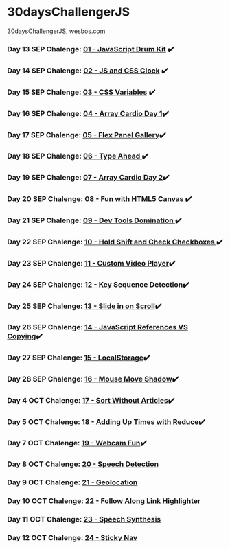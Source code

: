 # 30daysChallengerJS
 30daysChallengerJS, wesbos.com

### Day 13 SEP Chalenge: <a href="https://github.com/jdluis/30daysChallengerJS/tree/main/01%20-%20JavaScript%20Drum%20Kit">01 - JavaScript Drum Kit</a>   :heavy_check_mark:
 
### Day 14 SEP Chalenge: <a href="https://github.com/jdluis/30daysChallengerJS/tree/main/02%20-%20JS%20and%20CSS%20Clock">02 - JS and CSS Clock</a> :heavy_check_mark:
### Day 15 SEP Chalenge: <a href="https://github.com/jdluis/30daysChallengerJS/tree/main/03%20-%20CSS%20Variables">03 - CSS Variables</a> :heavy_check_mark:

### Day 16 SEP Chalenge:  <a href="https://github.com/jdluis/30daysChallengerJS/tree/main/04%20-%20Array%20Cardio%20Day%201">04 - Array Cardio Day 1</a>:heavy_check_mark:

### Day 17 SEP Chalenge: <a href="https://github.com/jdluis/30daysChallengerJS/tree/main/05%20-%20Flex%20Panel%20Gallery" >05 - Flex Panel Gallery</a>:heavy_check_mark:

### Day 18 SEP Chalenge: <a href="https://github.com/jdluis/30daysChallengerJS/tree/main/06%20-%20Type%20Ahead"> 06 - Type Ahead </a>:heavy_check_mark:

### Day 19 SEP Chalenge: <a href="https://github.com/jdluis/30daysChallengerJS/tree/main/07%20-%20Array%20Cardio%20Day%202">07 - Array Cardio Day 2</a>:heavy_check_mark:

### Day 20 SEP Chalenge: <a href="https://github.com/jdluis/30daysChallengerJS/tree/main/08%20-%20Fun%20with%20HTML5%20Canvas">08 - Fun with HTML5 Canvas </a>:heavy_check_mark:

### Day 21 SEP Chalenge: <a href="https://github.com/jdluis/30daysChallengerJS/tree/main/09%20-%20Dev%20Tools%20Domination">09 - Dev Tools Domination </a>:heavy_check_mark:

### Day 22 SEP Chalenge:  <a href="https://github.com/jdluis/30daysChallengerJS/tree/main/10%20-%20Hold%20Shift%20and%20Check%20Checkboxes">10 - Hold Shift and Check Checkboxes </a>:heavy_check_mark:

### Day 23 SEP Chalenge: <a href="https://github.com/jdluis/30daysChallengerJS/tree/main/11%20-%20Custom%20Video%20Player">11 - Custom Video Player</a>:heavy_check_mark:

### Day 24 SEP Chalenge: <a href="https://github.com/jdluis/30daysChallengerJS/tree/main/12%20-%20Key%20Sequence%20Detection">12 - Key Sequence Detection</a>:heavy_check_mark:

### Day 25 SEP Chalenge: <a href="https://github.com/jdluis/30daysChallengerJS/tree/main/13%20-%20Slide%20in%20on%20Scroll">13 - Slide in on Scroll</a>:heavy_check_mark:

### Day 26 SEP Chalenge: <a href="https://github.com/jdluis/30daysChallengerJS/tree/main/14%20-%20JavaScript%20References%20VS%20Copying">14 - JavaScript References VS Copying</a>:heavy_check_mark:

### Day 27 SEP Chalenge: <a href="https://github.com/jdluis/30daysChallengerJS/tree/main/15%20-%20LocalStorage">15 - LocalStorage</a>:heavy_check_mark:

### Day 28 SEP Chalenge: <a href="https://github.com/jdluis/30daysChallengerJS/tree/main/16%20-%20Mouse%20Move%20Shadow">16 - Mouse Move Shadow</a>:heavy_check_mark:

 ### Day 4 OCT Chalenge: <a href="https://github.com/jdluis/30daysChallengerJS/tree/main/17%20-%20Sort%20Without%20Articles">17 - Sort Without Articles</a>:heavy_check_mark:
### Day 5 OCT Chalenge: <a href="https://github.com/jdluis/30daysChallengerJS/tree/main/18%20-%20Adding%20Up%20Times%20with%20Reduce">18 - Adding Up Times with Reduce</a>:heavy_check_mark:

### Day 7 OCT Chalenge: <a href="https://github.com/jdluis/30daysChallengerJS/tree/main/19%20-%20Webcam%20Fun">19 - Webcam Fun</a>:heavy_check_mark:

### Day 8 OCT Chalenge: <a href="https://github.com/jdluis/30daysChallengerJS/tree/main/20%20-%20Speech%20Detection">20 - Speech Detection</a>

### Day 9 OCT Chalenge: <a href="https://github.com/jdluis/30daysChallengerJS/tree/main/21%20-%20Geolocation">21 - Geolocation</a>

### Day 10 OCT Chalenge: <a href="https://github.com/jdluis/30daysChallengerJS/tree/main/22%20-%20Follow%20Along%20Link%20Highlighter">22 - Follow Along Link Highlighter</a>

### Day 11 OCT Chalenge: <a href="https://github.com/jdluis/30daysChallengerJS/tree/main/23%20-%20Speech%20Synthesis">23 - Speech Synthesis</a>

### Day 12 OCT Chalenge: <a href="https://github.com/jdluis/30daysChallengerJS/tree/main/24%20-%20Sticky%20Nav">24 - Sticky Nav</a>

